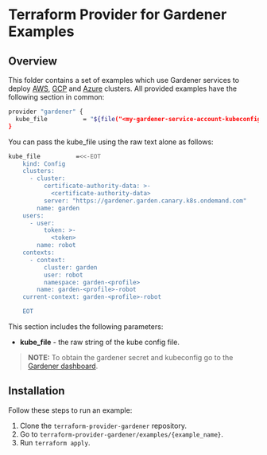 # Terraform Provider for Gardener Examples

## Overview

This folder contains a set of examples which use Gardener services to deploy [AWS](examples/aws), [GCP](examples/gcp) and [Azure](examples/azure) clusters. All provided examples have the following section in common:

```bash
provider "gardener" {
  kube_file          = "${file("<my-gardener-service-account-kubeconfig>")}"
}
```
You can pass the kube_file using the raw text alone as follows:
```bash
kube_file          =<<-EOT
    kind: Config
    clusters:
      - cluster:
          certificate-authority-data: >-
            <certificate-authority-data>
          server: "https://gardener.garden.canary.k8s.ondemand.com"
        name: garden
    users:
      - user:
          token: >-
            <token>
        name: robot
    contexts:
      - context:
          cluster: garden
          user: robot
          namespace: garden-<profile>
        name: garden-<profile>-robot
    current-context: garden-<profile>-robot

    EOT
```
This section includes the following parameters:
* **kube_file** - the raw string of the kube config file.

> **NOTE:** To obtain the gardener secret and kubeconfig go to the [Gardener dashboard](https://dashboard.garden.canary.k8s.ondemand.com/login).

## Installation

Follow these steps to run an example:

1. Clone the `terraform-provider-gardener` repository.
2. Go to `terraform-provider-gardener/examples/{example_name}`.
3. Run `terraform apply`.

